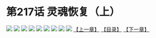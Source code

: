 # 第217话 灵魂恢复（上）
![](https://mhpic.xiaomingtaiji.net/comic/D/斗破苍穹拆分版/217话/1.jpg-zymk.middle.webp)
![](https://mhpic.xiaomingtaiji.net/comic/D/斗破苍穹拆分版/217话/2.jpg-zymk.middle.webp)
![](https://mhpic.xiaomingtaiji.net/comic/D/斗破苍穹拆分版/217话/3.jpg-zymk.middle.webp)
![](https://mhpic.xiaomingtaiji.net/comic/D/斗破苍穹拆分版/217话/4.jpg-zymk.middle.webp)
![](https://mhpic.xiaomingtaiji.net/comic/D/斗破苍穹拆分版/217话/5.jpg-zymk.middle.webp)
![](https://mhpic.xiaomingtaiji.net/comic/D/斗破苍穹拆分版/217话/6.jpg-zymk.middle.webp)
![](https://mhpic.xiaomingtaiji.net/comic/D/斗破苍穹拆分版/217话/7.jpg-zymk.middle.webp)
![](https://mhpic.xiaomingtaiji.net/comic/D/斗破苍穹拆分版/217话/8.jpg-zymk.middle.webp)
![](https://mhpic.xiaomingtaiji.net/comic/D/斗破苍穹拆分版/217话/9.jpg-zymk.middle.webp)
[【上一章】](./216.md)
[【目录】](./README.md)
[【下一章】](./218.md)
